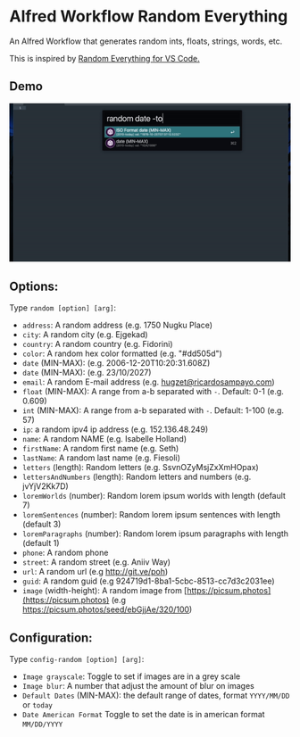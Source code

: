 # Alfred Workflow Random Everything

An Alfred Workflow that generates random ints, floats, strings, words, etc.

This is inspired by [Random Everything for VS Code.](https://github.com/helixquar/randomeverything)

## Demo

![Demo font test](images/demo.gif)

## Options:

Type `random [option] [arg]`:

- `address`: A random address (e.g. 1750 Nugku Place)
- `city`: A random city (e.g. Ejgekad)
- `country`: A random country (e.g. Fidorini)
- `color`: A random hex color formatted (e.g. "#dd505d")
- `date` (MIN-MAX): (e.g. 2006-12-20T10:20:31.608Z)
- `date` (MIN-MAX): (e.g. 23/10/2027)
- `email`: A random E-mail address (e.g. hugzet@ricardosampayo.com)
- `float` (MIN-MAX): A range from a-b separated with `-`. Default: 0-1 (e.g. 0.609)
- `int` (MIN-MAX): A range from a-b separated with `-`. Default: 1-100 (e.g. 57)
- `ip`: a random ipv4 ip address (e.g. 152.136.48.249)
- `name`: A random NAME (e.g. Isabelle Holland)
- `firstName`: A random first name (e.g. Seth)
- `lastName`: A random last name (e.g. Fiesoli)
- `letters` (length): Random letters (e.g. SsvnOZyMsjZxXmHOpax)
- `lettersAndNumbers` (length): Random letters and numbers (e.g. jvYjV2Kk7D)
- `loremWorlds` (number): Random lorem ipsum worlds with length (default 7)
- `loremSentences` (number): Random lorem ipsum sentences with length (default 3)
- `loremParagraphs` (number): Random lorem ipsum paragraphs with length (default 1)
- `phone`: A random phone
- `street`: A random street (e.g. Aniiv Way)
- `url`: A random url (e.g http://git.ve/poh)
- `guid`: A random guid (e.g 924719d1-8ba1-5cbc-8513-cc7d3c2031ee)
- `image` (width-height): A random image from [https://picsum.photos](https://picsum.photos) (e.g https://picsum.photos/seed/ebGjjAe/320/100)

## Configuration:

Type `config-random [option] [arg]`:

- `Image grayscale`: Toggle to set if images are in a grey scale 
- `Image blur`: A number that adjust the amount of blur on images
- `Default Dates` (MIN-MAX): the default range of dates, format `YYYY/MM/DD` or `today`
- `Date American Format` Toggle to set the date is in american format `MM/DD/YYYY`
